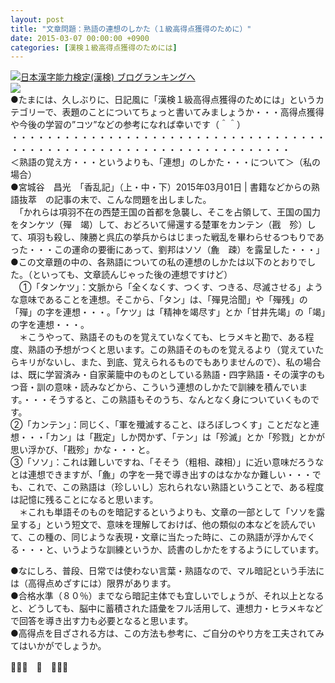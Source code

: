 ```yaml
---
layout: post
title: "文章問題：熟語の連想のしかた（１級高得点獲得のために）"
date: 2015-03-07 00:00:00 +0900
categories: [漢検１級高得点獲得のためには]
---
```


[![](/syuusyuu9701/assets/images/文章問題：熟語の連想のしかた（１級高得点獲得のために）-br_c_3028_1.gif)](http://blog.with2.net/link.php?1659096:3028 "日本漢字能力検定(漢検) ブログランキングへ")[日本漢字能力検定(漢検) ブログランキングへ](http://blog.with2.net/link.php?1659096:3028)  
![](/syuusyuu9701/assets/images/文章問題：熟語の連想のしかた（１級高得点獲得のために）-8264402cbf8720a2a68495a64b2d6a1c.png)  
●たまには、久しぶりに、日記風に「漢検１級高得点獲得のためには」というカテゴリーで、表題のことについてちょっと書いてみましょうか・・・高得点獲得や今後の学習の”コツ”などの参考になれば幸いです（＾＾）  
・・・・・・・・・・・・・・・・・・・・・・・・・・・・・・・・・・・・・・・・・・・・・・・・・・・・・・・・・・・・・・・・・・・・  
＜熟語の覚え方・・・というよりも、「連想」のしかた・・・について＞（私の場合）  
●宮城谷　昌光　「香乱記」（上・中・下）2015年03月01日 | 書籍などからの熟語抜萃　の記事の末で、こんな問題を出しました。  
　「かれらは項羽不在の西楚王国の首都を急襲し、そこを占領して、王国の国力をタンケツ（殫　竭）して、おどろいて帰還する楚軍をカンテン（戡　殄）して、項羽も殺し、陳勝と呉広の挙兵からはじまった戦乱を畢わらせるつもりであった・・・この運命の要衝にあって、劉邦はソソ（麁　疎）を露呈した・・・」  
●この文章題の中の、各熟語についての私の連想のしかたは以下のとおりでした。（といっても、文章読んじゃった後の連想ですけど）  
　①「タンケツ」：文脈から「全くなくす、つくす、つきる、尽滅させる」ような意味であることを連想。そこから、「タン」は、「殫見洽聞」や「殫残」の「殫」の字を連想・・・。「ケツ」は「精神を竭尽す」とか「甘井先竭」の「竭」の字を連想・・・。  
　＊こうやって、熟語そのものを覚えていなくても、ヒラメキと勘で、ある程度、熟語の予想がつくと思います。この熟語そのものを覚えるより（覚えていたらキリがないし、また、到底、覚えられるものでもありませんので）、私の場合は、既に学習済み・自家薬籠中のものとしている熟語・四字熟語・その漢字のもつ音・訓の意味・読みなどから、こういう連想のしかたで訓練を積んでいます。・・・そうすると、この熟語もそのうち、なんとなく身についていくものです。  
②「カンテン」：同じく、「軍を殲滅すること、ほろぼしつくす」ことだなと連想・・・「カン」は「戡定」しか閃かず、「テン」は「殄滅」とか「殄戮」とかが思い浮かび、「戡殄」かな・・・と。  
③「ソソ」：これは難しいですね、「そそう（粗相、疎相）」に近い意味だろうなとは連想できますが、「麁」の字を一発で導き出すのはなかなか難しい・・・でも、これで、この熟語は（珍しいし）忘れられない熟語ということで、ある程度は記憶に残ることになると思います。  
　＊これも単語そのものを暗記するというよりも、文章の一部として「ソソを露呈する」という短文で、意味を理解しておけば、他の類似の本などを読んでいて、この種の、同じような表現・文章に当たった時に、この熟語が浮かんでくる・・・と、いうような訓練というか、読書のしかたをするようにしています。  
  
●なにしろ、普段、日常では使わない言葉・熟語なので、マル暗記という手法には（高得点めざすには）限界があります。  
●合格水準（８０％）までなら暗記主体でも宜しいでしょうが、それ以上となると、どうしても、脳中に蓄積された語彙をフル活用して、連想力・ヒラメキなどで回答を導き出す力も必要となると思います。  
●高得点を目ざされる方は、この方法も参考に、ご自分のやり方を工夫されてみてはいかがでしょうか。  
  
👋👋👋　🐑　👋👋👋  